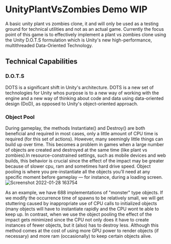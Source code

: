 # UnityPlantVsZombies Demo WIP
A basic unity plant vs zombies clone, it and will only be used as a testing ground for technical utilities and not as an actual game. Currently the focus point of this game is to effectively implement a plant vs zombies clone using the Unity D.O.T.S formulation which is Unity's new high-performance, multithreaded Data-Oriented Technology.

## Technical Capabilities

### D.O.T.S 
DOTS is a significant shift in Unity's architecture. DOTS is a new set of technologies for Unity whos purpose is to a new way of working with the engine and a new way of thinking about code and data using data-oriented design (DoD), as opposed to Unity's object-oriented approach.

### Object Pool
During gameplay, the methods Instantiate() and Destroy() are both beneficial and required in most cases, only a little amount of CPU time is required (for this set of actions).
However, many seemingly little things can build up over time. This becomes a problem in games when a large number of objects are created and destroyed at the same time (like plant vs zombies).In resource-constrained settings, such as mobile devices and web builds, this behavior is crucial since the effect of the impact may be greater because of slower cpu, ram and sometimes hard drive speed. Object pooling is where you pre-instantiate all the objects you’ll need at any specific moment before gameplay — for instance, during a loading screen.
![Screenshot 2022-01-28 163754](https://user-images.githubusercontent.com/56929989/151655006-6bf82926-154f-4674-b874-19e312aa26c8.png)

As an example, we have 688 implementations of "monster" type objects. If we modify the occurrence time of spawns to be relatively small, we will get stuttering caused by inappropriate use of CPU calls to initialized objects (many objects will have to instantiate rapidly and the CPU wont te able to keep up. In contrast, when we use the object pooling the effect of the impact gets minimized since the CPU  not only does it have to create instances of fewer objects, but it (also) has to destroy less. Although this method comes at the cost of using more GPU power to render objects (if necessary) and more ram (occasionally) to keep certain objects alive.
